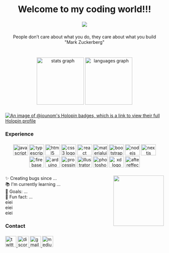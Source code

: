 <h1 align="center">Welcome to my coding world!!!</h1>

###

<div align="center">
  <img src="https://profile-counter.glitch.me/IounOm/count.svg?"  />
</div>

###

<p align="center">People don’t care about what you do, they care about what you build<br>"Mark Zuckerberg"</p>

###

<br clear="both">

<div align="center">
  <img src="https://github-readme-stats.vercel.app/api?hide_title=false&hide_rank=true&show_icons=true&include_all_commits=true&count_private=true&disable_animations=false&theme=ayu-mirage&locale=en&hide_border=true&custom_title=Stats&username=IounOm" height="150" alt="stats graph"  />
  <img src="https://github-readme-stats.vercel.app/api/top-langs?locale=en&hide_title=false&layout=compact&card_width=320&langs_count=5&theme=ayu-mirage&hide_border=true&custom_title=Languages&username=IounOm" height="150" alt="languages graph"  />
</div>

###

[![An image of @iounom's Holopin badges, which is a link to view their full Holopin profile](https://holopin.me/iounom)](https://holopin.io/@iounom)

<h3 align="left">Experience</h3>

###

<div align="center">
  <img src="https://cdn.jsdelivr.net/gh/devicons/devicon/icons/javascript/javascript-original.svg" height="35" width="47" alt="javascript logo"  />
  <img src="https://cdn.jsdelivr.net/gh/devicons/devicon/icons/typescript/typescript-plain.svg" height="35" width="47" alt="typescript logo"  />
  <img src="https://cdn.jsdelivr.net/gh/devicons/devicon/icons/html5/html5-original.svg" height="35" width="47" alt="html5 logo"  />
  <img src="https://cdn.jsdelivr.net/gh/devicons/devicon/icons/css3/css3-original.svg" height="35" width="47" alt="css3 logo"  />
  <img src="https://cdn.jsdelivr.net/gh/devicons/devicon/icons/react/react-original.svg" height="35" width="47" alt="react logo"  />
  <img src="https://cdn.jsdelivr.net/gh/devicons/devicon/icons/materialui/materialui-original.svg" height="35" width="47" alt="materialui logo"  />
  <img src="https://cdn.jsdelivr.net/gh/devicons/devicon/icons/bootstrap/bootstrap-original.svg" height="35" width="47" alt="bootstrap logo"  />
  <img src="https://cdn.jsdelivr.net/gh/devicons/devicon/icons/nodejs/nodejs-original.svg" height="35" width="47" alt="nodejs logo"  />
  <img src="https://cdn.jsdelivr.net/gh/devicons/devicon/icons/nextjs/nextjs-original.svg" height="35" width="47" alt="nextjs logo"  />
  <img src="https://cdn.jsdelivr.net/gh/devicons/devicon/icons/firebase/firebase-plain.svg" height="35" width="47" alt="firebase logo"  />
  <img src="https://cdn.jsdelivr.net/gh/devicons/devicon/icons/arduino/arduino-original.svg" height="35" width="47" alt="arduino logo"  />
  <img src="https://cdn.jsdelivr.net/gh/devicons/devicon/icons/processing/processing-original.svg" height="35" width="47" alt="processing logo"  />
  <img src="https://cdn.jsdelivr.net/gh/devicons/devicon/icons/illustrator/illustrator-plain.svg" height="35" width="47" alt="illustrator logo"  />
  <img src="https://cdn.jsdelivr.net/gh/devicons/devicon/icons/photoshop/photoshop-plain.svg" height="35" width="47" alt="photoshop logo"  />
  <img src="https://cdn.jsdelivr.net/gh/devicons/devicon/icons/xd/xd-plain.svg" height="35" width="47" alt="xd logo"  />
  <img src="https://cdn.jsdelivr.net/gh/devicons/devicon/icons/aftereffects/aftereffects-original.svg" height="35" width="47" alt="aftereffects logo"  />
</div>

###

<img align="right" height="160" src="https://i.imgflip.com/65efzo.gif"  />

###

<p align="left">✨ Creating bugs since ...<br>📚 I'm currently learning ...<br>🎯 Goals: ...<br>🎲 Fun fact: ...<br>eiei<br>eiei<br>eiei</p>

###

<h3 align="left">Contact</h3>

###

<div align="left">
  <a href="https://twitter.com/IounOm" target="_blank">
    <img src="https://img.shields.io/static/v1?message=Twitter&logo=twitter&label=&color=1DA1F2&logoColor=white&labelColor=&style=for-the-badge" height="35" alt="twitter logo"  />
  </a>
  <a href="http://discordapp.com/users/468092450334834698" target="_blank">
    <img src="https://img.shields.io/static/v1?message=Discord&logo=discord&label=&color=7289DA&logoColor=white&labelColor=&style=for-the-badge" height="35" alt="discord logo"  />
  </a>
  <a href="https://mail.google.com/mail/?view=cm&fs=1&to=iounnirach15@gmail.com&su=Github%20contact&body=write%20your%20content%20here" target="_blank">
    <img src="https://img.shields.io/static/v1?message=Gmail&logo=gmail&label=&color=D14836&logoColor=white&labelColor=&style=for-the-badge" height="35" alt="gmail logo"  />
  </a>
  <a href="https://medium.com/@iounnirach15" target="_blank">
    <img src="https://img.shields.io/static/v1?message=Medium&logo=medium&label=&color=12100E&logoColor=white&labelColor=&style=for-the-badge" height="35" alt="medium logo"  />
  </a>
</div>
